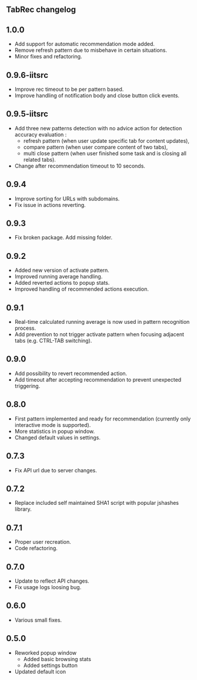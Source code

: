 TabRec changelog
---

1.0.0
----

* Add support for automatic recommendation mode added.
* Remove refresh pattern due to misbehave in certain situations.
* Minor fixes and refactoring.

0.9.6-iitsrc
----

* Improve rec timeout to be per pattern based.
* Improve handling of notification body and close button click events.

0.9.5-iitsrc
----

* Add three new patterns detection with no advice action for detection accuracy evaluation :
  * refresh pattern (when user update specific tab for content updates),
  * compare pattern (when user compare content of two tabs),
  * multi close pattern (when user finished some task and is closing all related tabs).
* Change after recommendation timeout to 10 seconds.

0.9.4
----

* Improve sorting for URLs with subdomains.
* Fix issue in actions reverting.

0.9.3
----

* Fix broken package. Add missing folder.

0.9.2
----

* Added new version of activate pattern.
* Improved running average handling.
* Added reverted actions to popup stats.
* Improved handling of recommended actions execution.

0.9.1
----

* Real-time calculated running average is now used in pattern recognition process.
* Add prevention to not trigger activate pattern when focusing adjacent tabs (e.g. CTRL-TAB switching).

0.9.0
----

* Add possibility to revert recommended action.
* Add timeout after accepting recommendation to prevent unexpected triggering.

0.8.0
----

* First pattern implemented and ready for recommendation (currently only interactive mode is supported).
* More statistics in popup window.
* Changed default values in settings.

0.7.3
----

* Fix API url due to server changes.

0.7.2
----

* Replace included self maintained SHA1 script with popular jshashes library.

0.7.1
----

* Proper user recreation.
* Code refactoring.

0.7.0
----

* Update to reflect API changes.
* Fix usage logs loosing bug.

0.6.0
----

* Various small fixes.

0.5.0
----

* Reworked popup window
  * Added basic browsing stats
  * Added settings button
* Updated default icon
